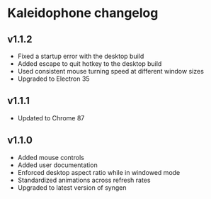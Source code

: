 # Kaleidophone changelog

## v1.1.2
- Fixed a startup error with the desktop build
- Added escape to quit hotkey to the desktop build
- Used consistent mouse turning speed at different window sizes
- Upgraded to Electron 35

## v1.1.1
- Updated to Chrome 87

## v1.1.0
- Added mouse controls
- Added user documentation
- Enforced desktop aspect ratio while in windowed mode
- Standardized animations across refresh rates
- Upgraded to latest version of syngen
